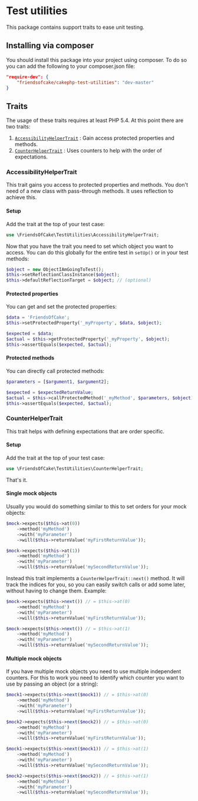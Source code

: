 # Test utilities

This package contains support traits to ease unit testing.

## Installing via composer

You should install this package into your project using composer. To do so you
can add the following to your composer.json file:

``` json
"require-dev": {
    "friendsofcake/cakephp-test-utilities": "dev-master"
}

```

## Traits

The usage of these traits requires at least PHP 5.4. At this point there are
two traits:

1. [`AccessibilityHelperTrait`](#accessibilityhelpertrait) : Gain access protected properties and methods.
2. [`CounterHelperTrait`](#counterhelpertrait) : Uses counters to help with the order of expectations.

### AccessibilityHelperTrait

This trait gains you access to protected properties and methods. You don't need
of a new class with pass-through methods. It uses reflection to achieve this.

#### Setup

Add the trait at the top of your test case:

``` php
use \FriendsOfCake\TestUtilities\AccessibilityHelperTrait;
```

Now that you have the trait you need to set which object you want to access.
You can do this globally for the entire test in `setUp()` or in your test
methods:

``` php
$object = new ObjectIAmGoingToTest();
$this->setReflectionClassInstance($object);
$this->defaultReflectionTarget = $object; // (optional)
```

#### Protected properties

You can get and set the protected properties:

``` php
$data = 'FriendsOfCake';
$this->setProtectedProperty('_myProperty', $data, $object);

$expected = $data;
$actual = $this->getProtectedProperty('_myProperty', $object);
$this->assertEquals($expected, $actual);
```

#### Protected methods

You can directly call protected methods:

``` php
$parameters = [$argument1, $argument2];

$expected = $expectedReturnValue;
$actual = $this->callProtectedMethod('_myMethod', $parameters, $object);
$this->assertEquals($expected, $actual);
```

### CounterHelperTrait

This trait helps with defining expectations that are order specific.

#### Setup

Add the trait at the top of your test case:

``` php
use \FriendsOfCake\TestUtilities\CounterHelperTrait;
```

That's it.

#### Single mock objects

Usually you would do something similar to this to set orders for your mock
objects:

``` php
$mock->expects($this->at(0))
    ->method('myMethod')
    ->with('myParameter')
    ->will($this->returnValue('myFirstReturnValue'));

$mock->expects($this->at(1))
    ->method('myMethod')
    ->with('myParameter')
    ->will($this->returnValue('mySecondReturnValue'));
```

Instead this trait implements a `CounterHelperTrait::next()` method. It will
track the indices for you, so you can easily switch calls or add some later,
without having to change them. Example:

``` php
$mock->expects($this->next()) // = $this->at(0)
    ->method('myMethod')
    ->with('myParameter')
    ->will($this->returnValue('myFirstReturnValue'));

$mock->expects($this->next()) // = $this->at(1)
    ->method('myMethod')
    ->with('myParameter')
    ->will($this->returnValue('mySecondReturnValue'));
```

#### Multiple mock objects

If you have multiple mock objects you need to use multiple independent
counters. For this to work you need to identify which counter you want to use
by passing an object (or a string):

``` php
$mock1->expects($this->next($mock1)) // = $this->at(0)
    ->method('myMethod')
    ->with('myParameter')
    ->will($this->returnValue('myFirstReturnValue'));

$mock2->expects($this->next($mock2)) // = $this->at(0)
    ->method('myMethod')
    ->with('myParameter')
    ->will($this->returnValue('myFirstReturnValue'));

$mock1->expects($this->next($mock1)) // = $this->at(1)
    ->method('myMethod')
    ->with('myParameter')
    ->will($this->returnValue('mySecondReturnValue'));

$mock2->expects($this->next($mock2)) // = $this->at(1)
    ->method('myMethod')
    ->with('myParameter')
    ->will($this->returnValue('mySecondReturnValue'));
```
